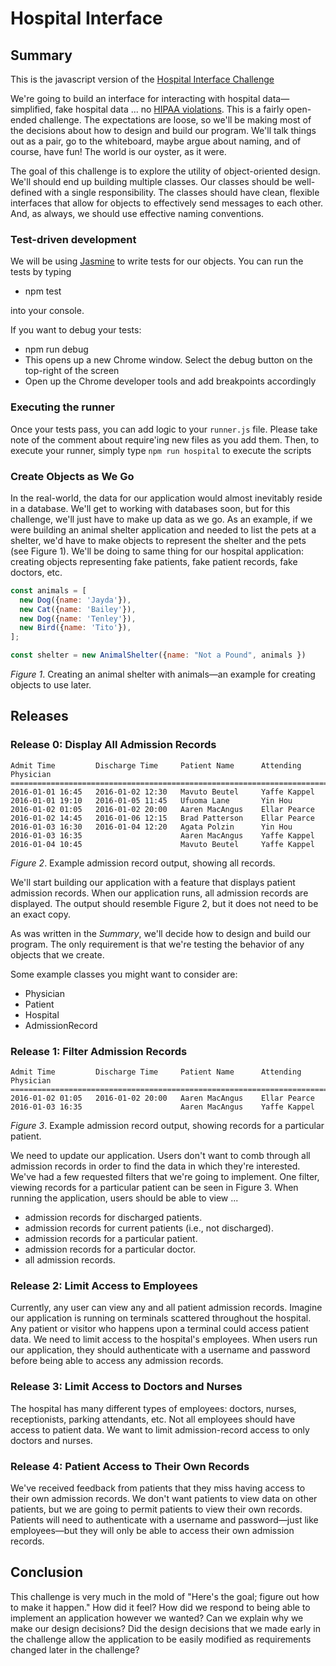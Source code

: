 # Hospital Interface

## Summary
This is the javascript version of the [Hospital Interface Challenge](../../../hospital-interface-challenge)

We're going to build an interface for interacting with hospital data—simplified, fake hospital data ... no [HIPAA violations][wikipedia hipaa privacy].  This is a fairly open-ended challenge.  The expectations are loose, so we'll be making most of the decisions about how to design and build our program.  We'll talk things out as a pair, go to the whiteboard, maybe argue about naming, and of course, have fun!  The world is our oyster, as it were.

The goal of this challenge is to explore the utility of object-oriented design.  We'll should end up building multiple classes.  Our classes should be well-defined with a single responsibility.  The classes should have clean, flexible interfaces that allow for objects to effectively send messages to each other.  And, as always, we should use effective naming conventions.

### Test-driven development
We will be using [Jasmine](https://jasmine.github.io/2.0/introduction.html) to write tests for our objects. You can run the tests by typing
- npm test

into your console.

If you want to debug your tests:
- npm run debug
- This opens up a new Chrome window. Select the debug button on the top-right of the screen
- Open up the Chrome developer tools and add breakpoints accordingly

### Executing the runner
Once your tests pass, you can add logic to your `runner.js` file. Please take note of the comment about require'ing new files as you add them. Then, to execute your runner, simply type `npm run hospital` to execute the scripts

### Create Objects as We Go
In the real-world, the data for our application would almost inevitably reside in a database.  We'll get to working with databases soon, but for this challenge, we'll just have to make up data as we go.  As an example, if we were building an animal shelter application and needed to list the pets at a shelter, we'd have to make objects to represent the shelter and the pets (see Figure 1).  We'll be doing to same thing for our hospital application:  creating objects representing fake patients, fake patient records, fake doctors, etc.

```javascript
const animals = [
  new Dog({name: 'Jayda'}),
  new Cat({name: 'Bailey'}),
  new Dog({name: 'Tenley'}),
  new Bird({name: 'Tito'}),
];

const shelter = new AnimalShelter({name: "Not a Pound", animals })
```
*Figure 1*.  Creating an animal shelter with animals—an example for creating objects to use later.


## Releases
### Release 0: Display All Admission Records
```
Admit Time         Discharge Time     Patient Name      Attending Physician
===========================================================================
2016-01-01 16:45   2016-01-02 12:30   Mavuto Beutel     Yaffe Kappel
2016-01-01 19:10   2016-01-05 11:45   Ufuoma Lane       Yin Hou
2016-01-02 01:05   2016-01-02 20:00   Aaren MacAngus    Ellar Pearce
2016-01-02 14:45   2016-01-06 12:15   Brad Patterson    Ellar Pearce
2016-01-03 16:30   2016-01-04 12:20   Agata Polzin      Yin Hou
2016-01-03 16:35                      Aaren MacAngus    Yaffe Kappel
2016-01-04 10:45                      Mavuto Beutel     Yaffe Kappel
```
*Figure 2*.  Example admission record output, showing all records.

We'll start building our application with a feature that displays patient admission records.  When our application runs, all admission records are displayed.  The output should resemble Figure 2, but it does not need to be an exact copy.

As was written in the *Summary*, we'll decide how to design and build our program.  The only requirement is that we're testing the behavior of any objects that we create.

Some example classes you might want to consider are:
- Physician
- Patient
- Hospital
- AdmissionRecord


### Release 1: Filter Admission Records
```
Admit Time         Discharge Time     Patient Name      Attending Physician
===========================================================================
2016-01-02 01:05   2016-01-02 20:00   Aaren MacAngus    Ellar Pearce
2016-01-03 16:35                      Aaren MacAngus    Yaffe Kappel
```
*Figure 3*.  Example admission record output, showing records for a particular patient.

We need to update our application.  Users don't want to comb through all admission records in order to find the data in which they're interested.  We've had a few requested filters that we're going to implement.  One filter, viewing records for a particular patient can be seen in Figure 3.  When running the application, users should be able to view ...

- admission records for discharged patients.
- admission records for current patients (i.e., not discharged).
- admission records for a particular patient.
- admission records for a particular doctor.
- all admission records.


### Release 2:  Limit Access to Employees
Currently, any user can view any and all patient admission records.  Imagine our application is running on terminals scattered throughout the hospital.  Any patient or visitor who happens upon a terminal could access patient data.  We need to limit access to the hospital's employees.  When users run our application, they should authenticate with a username and password before being able to access any admission records.


### Release 3:  Limit Access to Doctors and Nurses
The hospital has many different types of employees:  doctors, nurses, receptionists, parking attendants, etc.  Not all employees should have access to patient data.  We want to limit admission-record access to only doctors and nurses.


### Release 4:  Patient Access to Their Own Records
We've received feedback from patients that they miss having access to their own admission records.  We don't want patients to view data on other patients, but we are going to permit patients to view their own records.  Patients will need to authenticate with a username and password—just like employees—but they will only be able to access their own admission records.


## Conclusion
This challenge is very much in the mold of "Here's the goal; figure out how to make it happen."  How did it feel?  How did we respond to being able to implement an application however we wanted?  Can we explain why we make our design decisions?  Did the design decisions that we made early in the challenge allow the application to be easily modified as requirements changed later in the challenge?


[wikipedia hipaa privacy]: https://en.wikipedia.org/wiki/Health_Insurance_Portability_and_Accountability_Act#Privacy_Rule
